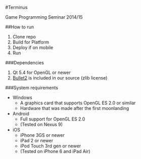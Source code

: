 #Terminus

Game Programming Seminar 2014/15

##How to run

1. Clone repo
2. Build for Platform
3. Deploy if on mobile
4. Run

###Dependencies

1. Qt 5.4 for OpenGL or newer
2. [Bullet2](https://github.com/bulletphysics/bullet3) is included in our source (zlib license)

###System requirements

* Windows
  * A graphics card that supports OpenGL ES 2.0 or similar
  * Hardware that was made after the first moonlanding
* Android
  * Full support for OpenGL ES 2.0
  * (Tested on Nexus 9)
* iOS
  * iPhone 3GS or newer
  * iPad 2 or newer
  * iPod Touch 3rd gen or newer
  * (Tested on iPhone 6 and iPad Air)
